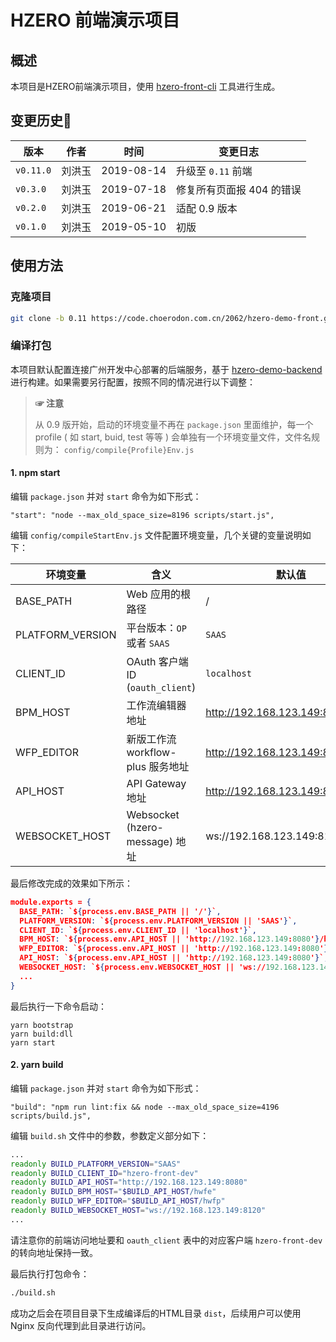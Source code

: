 HZERO 前端演示项目
===
## 概述

本项目是HZERO前端演示项目，使用 [hzero-front-cli](https://code.choerodon.com.cn/hzero-hzero/hzero-front-cli) 工具进行生成。



## 变更历史

| 版本      | 作者   | 时间       | 变更日志                  |
| --------- | ------ | ---------- | ------------------------- |
| `v0.11.0` | 刘洪玉 | 2019-08-14 | 升级至 `0.11` 前端        |
| `v0.3.0`  | 刘洪玉 | 2019-07-18 | 修复所有页面报 404 的错误 |
| `v0.2.0`  | 刘洪玉 | 2019-06-21 | 适配 0.9 版本             |
| `v0.1.0`  | 刘洪玉 | 2019-05-10 | 初版                      |



## 使用方法

### 克隆项目

```bash
git clone -b 0.11 https://code.choerodon.com.cn/2062/hzero-demo-front.git
```

### 编译打包

本项目默认配置连接广州开发中心部署的后端服务，基于 [hzero-demo-backend](https://code.choerodon.com.cn/2062/hzero-demo-backend.git) 进行构建。如果需要另行配置，按照不同的情况进行以下调整：

> **☞ 注意**
>
> 从 0.9 版开始，启动的环境变量不再在 `package.json` 里面维护，每一个 profile ( 如 start, buid, test 等等 ) 会单独有一个环境变量文件，文件名规则为： `config/compile{Profile}Env.js` 

#### 1. npm start

编辑 `package.json` 并对 `start` 命令为如下形式：

```
"start": "node --max_old_space_size=8196 scripts/start.js",
```

编辑 `config/compileStartEnv.js` 文件配置环境变量，几个关键的变量说明如下：

| 环境变量         | 含义                              | 默认值                           |
| ---------------- | --------------------------------- | -------------------------------- |
| BASE_PATH        | Web 应用的根路径                  | /                                |
| PLATFORM_VERSION | 平台版本：`OP` 或者 `SAAS`        | `SAAS`                           |
| CLIENT_ID        | OAuth 客户端 ID (`oauth_client`)  | `localhost`                      |
| BPM_HOST         | 工作流编辑器地址                  | http://192.168.123.149:8080/hwfe |
| WFP_EDITOR       | 新版工作流 workflow-plus 服务地址 | http://192.168.123.149:8080/hwfp |
| API_HOST         | API Gateway 地址                  | http://192.168.123.149:8080      |
| WEBSOCKET_HOST   | Websocket (hzero-message) 地址    | ws://192.168.123.149:8120        |

最后修改完成的效果如下所示：

```json
module.exports = {
  BASE_PATH: `${process.env.BASE_PATH || '/'}`,
  PLATFORM_VERSION: `${process.env.PLATFORM_VERSION || 'SAAS'}`,
  CLIENT_ID: `${process.env.CLIENT_ID || 'localhost'}`,
  BPM_HOST: `${process.env.API_HOST || 'http://192.168.123.149:8080'}/hwfe`,
  WFP_EDITOR: `${process.env.API_HOST || 'http://192.168.123.149:8080'}/hwfp`,
  API_HOST: `${process.env.API_HOST || 'http://192.168.123.149:8080'}`,
  WEBSOCKET_HOST: `${process.env.WEBSOCKET_HOST || 'ws://192.168.123.149:8120'}`,
  ...
}
```

最后执行一下命令启动：

```bas
yarn bootstrap
yarn build:dll
yarn start
```

#### 2. yarn build

编辑 `package.json` 并对 `start` 命令为如下形式：

```
"build": "npm run lint:fix && node --max_old_space_size=4196 scripts/build.js",
```

编辑 `build.sh` 文件中的参数，参数定义部分如下：

```bash
...
readonly BUILD_PLATFORM_VERSION="SAAS"
readonly BUILD_CLIENT_ID="hzero-front-dev"
readonly BUILD_API_HOST="http://192.168.123.149:8080"
readonly BUILD_BPM_HOST="$BUILD_API_HOST/hwfe"
readonly BUILD_WFP_EDITOR="$BUILD_API_HOST/hwfp"
readonly BUILD_WEBSOCKET_HOST="ws://192.168.123.149:8120"
...
```

请注意你的前端访问地址要和 `oauth_client` 表中的对应客户端 `hzero-front-dev` 的转向地址保持一致。

最后执行打包命令：

```bash
./build.sh
```

成功之后会在项目目录下生成编译后的HTML目录 `dist`，后续用户可以使用 Nginx 反向代理到此目录进行访问。
